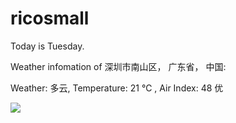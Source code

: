 # ricosmall

Today is Tuesday.

Weather infomation of 深圳市南山区， 广东省， 中国: 

Weather: 多云, Temperature: 21 ℃ , Air Index: 48 优

<img src="https://github-readme-stats.vercel.app/api?username=ricosmall&show_icons=true" />
